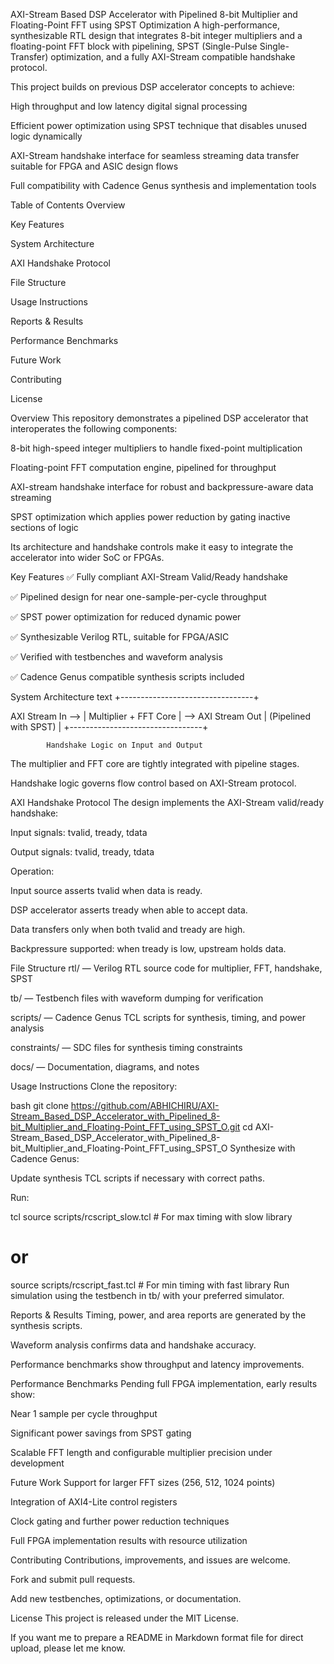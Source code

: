 AXI-Stream Based DSP Accelerator with Pipelined 8-bit Multiplier and Floating-Point FFT using SPST Optimization
A high-performance, synthesizable RTL design that integrates 8-bit integer multipliers and a floating-point FFT block with pipelining, SPST (Single-Pulse Single-Transfer) optimization, and a fully AXI-Stream compatible handshake protocol.

This project builds on previous DSP accelerator concepts to achieve:

High throughput and low latency digital signal processing

Efficient power optimization using SPST technique that disables unused logic dynamically

AXI-Stream handshake interface for seamless streaming data transfer suitable for FPGA and ASIC design flows

Full compatibility with Cadence Genus synthesis and implementation tools

Table of Contents
Overview

Key Features

System Architecture

AXI Handshake Protocol

File Structure

Usage Instructions

Reports & Results

Performance Benchmarks

Future Work

Contributing

License

Overview
This repository demonstrates a pipelined DSP accelerator that interoperates the following components:

8-bit high-speed integer multipliers to handle fixed-point multiplication

Floating-point FFT computation engine, pipelined for throughput

AXI-stream handshake interface for robust and backpressure-aware data streaming

SPST optimization which applies power reduction by gating inactive sections of logic

Its architecture and handshake controls make it easy to integrate the accelerator into wider SoC or FPGAs.

Key Features
✅ Fully compliant AXI-Stream Valid/Ready handshake

✅ Pipelined design for near one-sample-per-cycle throughput

✅ SPST power optimization for reduced dynamic power

✅ Synthesizable Verilog RTL, suitable for FPGA/ASIC

✅ Verified with testbenches and waveform analysis

✅ Cadence Genus compatible synthesis scripts included

System Architecture
text
    +---------------------------------+

AXI Stream In --> | Multiplier + FFT Core | --> AXI Stream Out
                  | (Pipelined with SPST) |
    +---------------------------------+

            Handshake Logic on Input and Output
The multiplier and FFT core are tightly integrated with pipeline stages.

Handshake logic governs flow control based on AXI-Stream protocol.

AXI Handshake Protocol
The design implements the AXI-Stream valid/ready handshake:

Input signals: tvalid, tready, tdata

Output signals: tvalid, tready, tdata

Operation:

Input source asserts tvalid when data is ready.

DSP accelerator asserts tready when able to accept data.

Data transfers only when both tvalid and tready are high.

Backpressure supported: when tready is low, upstream holds data.

File Structure
rtl/ — Verilog RTL source code for multiplier, FFT, handshake, SPST

tb/ — Testbench files with waveform dumping for verification

scripts/ — Cadence Genus TCL scripts for synthesis, timing, and power analysis

constraints/ — SDC files for synthesis timing constraints

docs/ — Documentation, diagrams, and notes

Usage Instructions
Clone the repository:

bash
git clone https://github.com/ABHICHIRU/AXI-Stream_Based_DSP_Accelerator_with_Pipelined_8-bit_Multiplier_and_Floating-Point_FFT_using_SPST_O.git
cd AXI-Stream_Based_DSP_Accelerator_with_Pipelined_8-bit_Multiplier_and_Floating-Point_FFT_using_SPST_O
Synthesize with Cadence Genus:

Update synthesis TCL scripts if necessary with correct paths.

Run:

tcl
source scripts/rcscript_slow.tcl   # For max timing with slow library
# or
source scripts/rcscript_fast.tcl   # For min timing with fast library
Run simulation using the testbench in tb/ with your preferred simulator.

Reports & Results
Timing, power, and area reports are generated by the synthesis scripts.

Waveform analysis confirms data and handshake accuracy.

Performance benchmarks show throughput and latency improvements.

Performance Benchmarks
Pending full FPGA implementation, early results show:

Near 1 sample per cycle throughput

Significant power savings from SPST gating

Scalable FFT length and configurable multiplier precision under development

Future Work
Support for larger FFT sizes (256, 512, 1024 points)

Integration of AXI4-Lite control registers

Clock gating and further power reduction techniques

Full FPGA implementation results with resource utilization

Contributing
Contributions, improvements, and issues are welcome.

Fork and submit pull requests.

Add new testbenches, optimizations, or documentation.

License
This project is released under the MIT License.

If you want me to prepare a README in Markdown format file for direct upload, please let me know.
